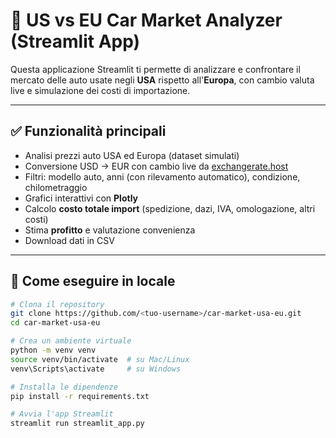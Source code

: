 # 🚗 US vs EU Car Market Analyzer (Streamlit App)

Questa applicazione Streamlit ti permette di analizzare e confrontare il mercato delle auto usate negli **USA** rispetto all'**Europa**, con cambio valuta live e simulazione dei costi di importazione.

---

## ✅ Funzionalità principali
- Analisi prezzi auto USA ed Europa (dataset simulati)
- Conversione USD → EUR con cambio live da [exchangerate.host](https://exchangerate.host)
- Filtri: modello auto, anni (con rilevamento automatico), condizione, chilometraggio
- Grafici interattivi con **Plotly**
- Calcolo **costo totale import** (spedizione, dazi, IVA, omologazione, altri costi)
- Stima **profitto** e valutazione convenienza
- Download dati in CSV

---

## 🔧 Come eseguire in locale
```bash
# Clona il repository
git clone https://github.com/<tuo-username>/car-market-usa-eu.git
cd car-market-usa-eu

# Crea un ambiente virtuale
python -m venv venv
source venv/bin/activate  # su Mac/Linux
venv\Scripts\activate     # su Windows

# Installa le dipendenze
pip install -r requirements.txt

# Avvia l'app Streamlit
streamlit run streamlit_app.py
